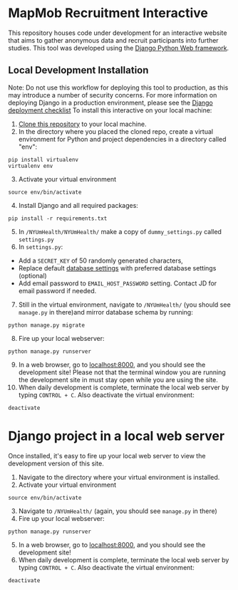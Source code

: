 # MapMob Recruitment Interactive 
This repository houses code under development for an interactive website that aims to gather anonymous data and recruit participants into further studies. This tool was developed using the [Django Python Web framework](https://www.djangoproject.com/).

## Local Development Installation
Note: Do not use this workflow for deploying this tool to production, as this may introduce a number of security concerns. For more information on deploying Django in a production environment, please see the [Django deployment checklist](https://docs.djangoproject.com/en/1.9/howto/deployment/checklist/)
To install this interactive on your local machine:
1. [Clone this repository](https://git-scm.com/book/en/v2/Git-Basics-Getting-a-Git-Repository#Cloning-an-Existing-Repository) to your local machine.
2. In the directory where you placed the cloned repo, create a virtual environment for Python and project dependencies in a directory called "env":
```shell
pip install virtualenv 
virtualenv env
```
3. Activate your virtual environment
```shell
source env/bin/activate
```
4. Install Django and all required packages:
```shell
pip install -r requirements.txt
```
5. In ```/NYUmHealth/NYUmHealth/``` make a copy of ```dummy_settings.py``` called ```settings.py```
6. In ```settings.py```:
  * Add a ```SECRET_KEY``` of 50 randomly generated characters,
  * Replace default [database settings](https://docs.djangoproject.com/en/1.9/ref/settings/#databases) with preferred database settings (optional) 
  * Add email password to ```EMAIL_HOST_PASSWORD``` setting. Contact JD for email password if needed.
7. Still in the virtual environment, navigate to ```/NYUmHealth/``` (you should see ```manage.py``` in there)and mirror database schema by running:
```shell
python manage.py migrate
```
8. Fire up your local webserver:
```shell
python manage.py runserver
```
9. In a web browser, go to [localhost:8000](http://localhost:8000/), and you should see the development site! Please not that the terminal window you are running the development site in must stay open while you are using the site.
10. When daily development is complete, terminate the local web server by typing ```CONTROL + C```. Also deactivate the virtual environment:
```shell
deactivate
```

#  Django project in a local web server
Once installed, it's easy to fire up your local web server to view the development version of this site.
1. Navigate to the directory where your virtual environment is installed.
2. Activate your virtual environment
```shell
source env/bin/activate
```
3. Navigate to ```/NYUmHealth/``` (again, you should see ```manage.py``` in there) 
4. Fire up your local webserver:
```shell
python manage.py runserver
```
5. In a web browser, go to [localhost:8000](http://localhost:8000/), and you should see the development site! 
6.  When daily development is complete, terminate the local web server by typing ```CONTROL + C```. Also deactivate the virtual environment:
```shell
deactivate
```





